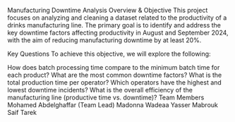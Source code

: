 Manufacturing Downtime Analysis
Overview & Objective
This project focuses on analyzing and cleaning a dataset related to the productivity of a drinks manufacturing line. The primary goal is to identify and address the key downtime factors affecting productivity in August and September 2024, with the aim of reducing manufacturing downtime by at least 20%.

Key Questions
To achieve this objective, we will explore the following:

How does batch processing time compare to the minimum batch time for each product?
What are the most common downtime factors?
What is the total production time per operator?
Which operators have the highest and lowest downtime incidents?
What is the overall efficiency of the manufacturing line (productive time vs. downtime)?
Team Members
Mohamed Abdelghaffar (Team Lead)
Madonna Wadeaa
Yasser Mabrouk
Saif Tarek
